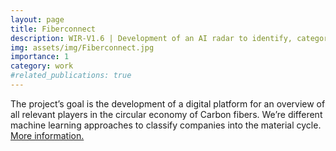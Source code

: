 ```yaml
---
layout: page
title: Fiberconnect
description: WIR-V1.6 | Development of an AI radar to identify, categorize and network new companies in the material cycle for fibre composites
img: assets/img/Fiberconnect.jpg
importance: 1
category: work
#related_publications: true
---
```


The project’s goal is the development of a digital platform for an overview of all relevant players in the circular economy of Carbon fibers. We’re different machine learning approaches to classify companies into the material cycle. <a href="https://wir-recyceln-fasern.de/aktivit%C3%A4ten/wir-v1-6-entwicklung-eines-ki-radars-zur-identifikation-kategorisierung-und-vernetzung-neuer-unternehmen-im-stoffkreislauf-fuer-faserverbundwerkstoffe/">More information.</a>
